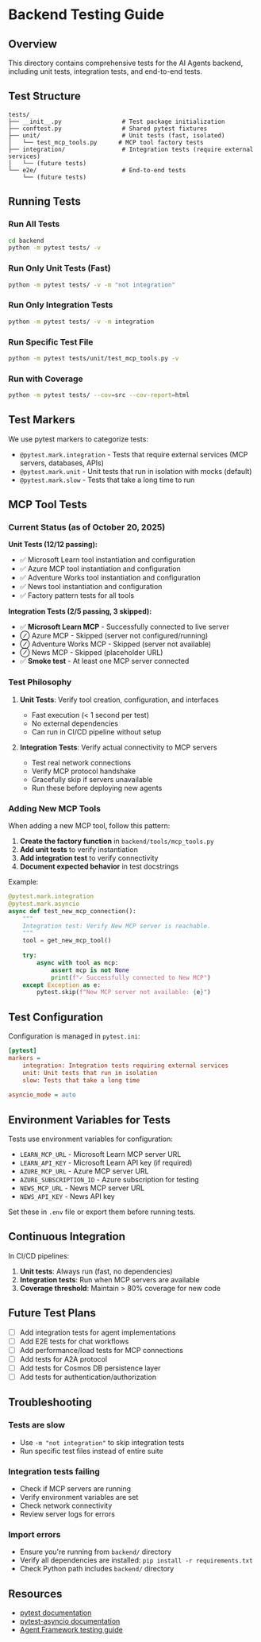 # Backend Testing Guide

## Overview

This directory contains comprehensive tests for the AI Agents backend, including unit tests, integration tests, and end-to-end tests.

## Test Structure

```
tests/
├── __init__.py                 # Test package initialization
├── conftest.py                 # Shared pytest fixtures
├── unit/                       # Unit tests (fast, isolated)
│   └── test_mcp_tools.py      # MCP tool factory tests
├── integration/                # Integration tests (require external services)
│   └── (future tests)
└── e2e/                        # End-to-end tests
    └── (future tests)
```

## Running Tests

### Run All Tests
```bash
cd backend
python -m pytest tests/ -v
```

### Run Only Unit Tests (Fast)
```bash
python -m pytest tests/ -v -m "not integration"
```

### Run Only Integration Tests
```bash
python -m pytest tests/ -v -m integration
```

### Run Specific Test File
```bash
python -m pytest tests/unit/test_mcp_tools.py -v
```

### Run with Coverage
```bash
python -m pytest tests/ --cov=src --cov-report=html
```

## Test Markers

We use pytest markers to categorize tests:

- `@pytest.mark.integration` - Tests that require external services (MCP servers, databases, APIs)
- `@pytest.mark.unit` - Unit tests that run in isolation with mocks (default)
- `@pytest.mark.slow` - Tests that take a long time to run

## MCP Tool Tests

### Current Status (as of October 20, 2025)

**Unit Tests (12/12 passing):**
- ✅ Microsoft Learn tool instantiation and configuration
- ✅ Azure MCP tool instantiation and configuration
- ✅ Adventure Works tool instantiation and configuration
- ✅ News tool instantiation and configuration
- ✅ Factory pattern tests for all tools

**Integration Tests (2/5 passing, 3 skipped):**
- ✅ **Microsoft Learn MCP** - Successfully connected to live server
- ⊘ Azure MCP - Skipped (server not configured/running)
- ⊘ Adventure Works MCP - Skipped (server not available)
- ⊘ News MCP - Skipped (placeholder URL)
- ✅ **Smoke test** - At least one MCP server connected

### Test Philosophy

1. **Unit Tests**: Verify tool creation, configuration, and interfaces
   - Fast execution (< 1 second per test)
   - No external dependencies
   - Can run in CI/CD pipeline without setup

2. **Integration Tests**: Verify actual connectivity to MCP servers
   - Test real network connections
   - Verify MCP protocol handshake
   - Gracefully skip if servers unavailable
   - Run these before deploying new agents

### Adding New MCP Tools

When adding a new MCP tool, follow this pattern:

1. **Create the factory function** in `backend/tools/mcp_tools.py`
2. **Add unit tests** to verify instantiation
3. **Add integration test** to verify connectivity
4. **Document expected behavior** in test docstrings

Example:
```python
@pytest.mark.integration
@pytest.mark.asyncio
async def test_new_mcp_connection():
    """
    Integration test: Verify New MCP server is reachable.
    """
    tool = get_new_mcp_tool()
    
    try:
        async with tool as mcp:
            assert mcp is not None
            print(f"✓ Successfully connected to New MCP")
    except Exception as e:
        pytest.skip(f"New MCP server not available: {e}")
```

## Test Configuration

Configuration is managed in `pytest.ini`:

```ini
[pytest]
markers =
    integration: Integration tests requiring external services
    unit: Unit tests that run in isolation
    slow: Tests that take a long time
    
asyncio_mode = auto
```

## Environment Variables for Tests

Tests use environment variables for configuration:

- `LEARN_MCP_URL` - Microsoft Learn MCP server URL
- `LEARN_API_KEY` - Microsoft Learn API key (if required)
- `AZURE_MCP_URL` - Azure MCP server URL
- `AZURE_SUBSCRIPTION_ID` - Azure subscription for testing
- `NEWS_MCP_URL` - News MCP server URL
- `NEWS_API_KEY` - News API key

Set these in `.env` file or export them before running tests.

## Continuous Integration

In CI/CD pipelines:

1. **Unit tests**: Always run (fast, no dependencies)
2. **Integration tests**: Run when MCP servers are available
3. **Coverage threshold**: Maintain > 80% coverage for new code

## Future Test Plans

- [ ] Add integration tests for agent implementations
- [ ] Add E2E tests for chat workflows
- [ ] Add performance/load tests for MCP connections
- [ ] Add tests for A2A protocol
- [ ] Add tests for Cosmos DB persistence layer
- [ ] Add tests for authentication/authorization

## Troubleshooting

### Tests are slow
- Use `-m "not integration"` to skip integration tests
- Run specific test files instead of entire suite

### Integration tests failing
- Check if MCP servers are running
- Verify environment variables are set
- Check network connectivity
- Review server logs for errors

### Import errors
- Ensure you're running from `backend/` directory
- Verify all dependencies are installed: `pip install -r requirements.txt`
- Check Python path includes `backend/` directory

## Resources

- [pytest documentation](https://docs.pytest.org/)
- [pytest-asyncio documentation](https://pytest-asyncio.readthedocs.io/)
- [Agent Framework testing guide](https://learn.microsoft.com/en-us/azure/ai-foundry/testing)

